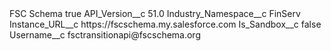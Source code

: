 <?xml version="1.0" encoding="UTF-8"?>
<CustomMetadata xmlns="http://soap.sforce.com/2006/04/metadata" xmlns:xsi="http://www.w3.org/2001/XMLSchema-instance" xmlns:xsd="http://www.w3.org/2001/XMLSchema">
    <label>FSC Schema</label>
    <protected>true</protected>
    <values>
        <field>API_Version__c</field>
        <value xsi:type="xsd:string">51.0</value>
    </values>
    <values>
        <field>Industry_Namespace__c</field>
        <value xsi:type="xsd:string">FinServ</value>
    </values>
    <values>
        <field>Instance_URL__c</field>
        <value xsi:type="xsd:string">https://fscschema.my.salesforce.com</value>
    </values>
    <values>
        <field>Is_Sandbox__c</field>
        <value xsi:type="xsd:boolean">false</value>
    </values>
    <values>
        <field>Username__c</field>
        <value xsi:type="xsd:string">fsctransitionapi@fscschema.org</value>
    </values>
</CustomMetadata>
